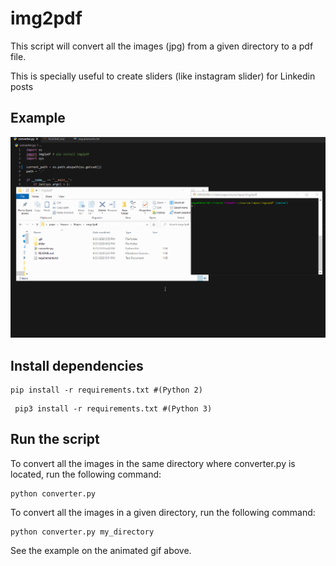 # img2pdf

This script will convert all the images (jpg) from a given directory to a pdf file.

This is specially useful to create sliders (like instagram slider) for Linkedin posts 

## Example

![example](https://github.com/jomendez/img2pdf_python/raw/master/img2pdf.gif)

## Install dependencies 

```
pip install -r requirements.txt #(Python 2)
```

```
 pip3 install -r requirements.txt #(Python 3)
```

## Run the script

To convert all the images in the same directory where converter.py is located, run the following command:

```
python converter.py 
```

To convert all the images in a given directory, run the following command:

```
python converter.py my_directory
```

See the example on the animated gif above.
